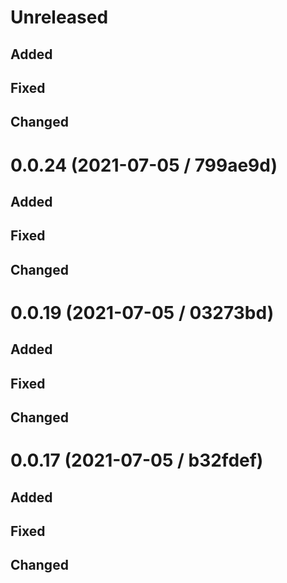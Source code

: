 # Unreleased

## Added

## Fixed

## Changed

# 0.0.24 (2021-07-05 / 799ae9d)

## Added

## Fixed

## Changed

# 0.0.19 (2021-07-05 / 03273bd)

## Added

## Fixed

## Changed

# 0.0.17 (2021-07-05 / b32fdef)

## Added

## Fixed

## Changed